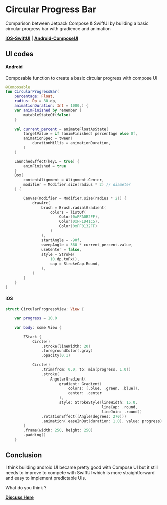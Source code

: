 # Circular Progress Bar

Comparison between Jetpack Compose &amp; SwiftUI by building a basic circular progress bar with gradience and animation

[**iOS-SwiftUI**](https://github.com/kamaravichow/compare-circular-progress/blob/main/ios/CircularProgressBar/CircularProgressBar/CircularProgressView.swift) | [**Android-ComposeUI**](https://github.com/kamaravichow/compare-circular-progress/blob/dc62ecb60b433d54afabb205ed7547d5e063a78c/android/app/src/main/java/me/aravi/circularprogressbar/MainActivity.kt)


## UI codes 

#### Android

Composable function to create a basic circular progress with compose UI

```kotlin
@Composable
fun CircularProgressBar(
    percentage: Float,
    radius: Dp = 80.dp,
    animationDuration: Int = 1000,) {
    var animFinished by remember {
        mutableStateOf(false)
    }

    val current_percent = animateFloatAsState(
        targetValue = if (animFinished) percentage else 0f,
        animationSpec = tween(
            durationMillis = animationDuration,
        )
    )

    LaunchedEffect(key1 = true) {
        animFinished = true
    }
    Box(
        contentAlignment = Alignment.Center,
        modifier = Modifier.size(radius * 2) // diameter
    ) {

        Canvas(modifier = Modifier.size(radius * 2)) {
            drawArc(
                brush = Brush.radialGradient(
                    colors = listOf(
                        Color(0xFFA0B2FF),
                        Color(0xFF1D41C5),
                        Color(0xFF0132FF)
                    )
                ),
                startAngle = -90f,
                sweepAngle = 360 * current_percent.value,
                useCenter = false,
                style = Stroke(
                    10.dp.toPx(),
                    cap = StrokeCap.Round,
                ),
            )
        }
    }
}
```
#### iOS

```swift
struct CircularProgressView: View {
    
    var progress = 10.0
    
    var body: some View {
      
        ZStack {
            Circle()
                .stroke(lineWidth: 20)
                .foregroundColor(.gray)
                .opacity(0.1)
            
            Circle()
                .trim(from: 0.0, to: min(progress, 1.0))
                .stroke(
                    AngularGradient(
                        gradient: Gradient(
                            colors: [.blue, .green, .blue]),
                            center: .center
                        ),
                        style: StrokeStyle(lineWidth: 15.0,
                                           lineCap: .round,
                                           lineJoin: .round))
                .rotationEffect((Angle(degrees: 270)))
                .animation(.easeInOut(duration: 1.0), value: progress)
        }
        .frame(width: 250, height: 250)
        .padding()
    }
```


## Conclusion

I think building android UI became pretty good with Compose UI but it still needs to improve to compete with SwiftUI which is more straightforward and easy to implement predictable UIs.

What do you think ?

[**Discuss Here**](https://github.com/kamaravichow/compare-circular-progress/discussions/1)
